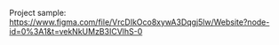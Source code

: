 Project sample: https://www.figma.com/file/VrcDIkOco8xywA3Dqgj5lw/Website?node-id=0%3A1&t=vekNkUMzB3ICVlhS-0
